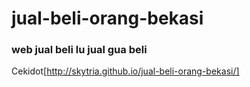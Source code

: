 # jual-beli-orang-bekasi
### web jual beli lu jual gua beli

Cekidot[http://skytria.github.io/jual-beli-orang-bekasi/]


<!DOCTYPE html>
<html lang="id">

<head>
    <meta charset="UTF-8">
    <meta name="viewport" content="width=device-width, initial-scale=1.0">
    <title>Login Page</title>
    <link href="https://cdn.jsdelivr.net/npm/bootstrap@5.3.7/dist/css/bootstrap.min.css" rel="stylesheet">
    <link rel="stylesheet" href="https://cdnjs.cloudflare.com/ajax/libs/font-awesome/6.4.0/css/all.min.css">
    <style>
        /* Existing styles... */


    </style>
</head>

<body>
    <!-- Underwater decorations -->
    <div class="underwater-decor coral-reef"></div>
    <div class="underwater-decor shipwreck"></div>
    
    <!-- Bubbles -->
    <div id="bubbles-container"></div>
    
    <!-- Fish decorations -->
    <i class="fish fas fa-fish"></i>
    <i class="fish fas fa-fish"></i>
    <i class="fish fas fa-fish"></i>
    <i class="fish fas fa-fish"></i>
    <i class="fish fas fa-fish"></i>

    <div>
        <!-- Your existing content... -->
    </div>

    <script>
        // Generate random bubbles
        function createBubbles() {
            const container = document.getElementById('bubbles-container');
            for (let i = 0; i < 20; i++) {
                const bubble = document.createElement('div');
                bubble.className = 'bubble';
                bubble.style.left = `${Math.random() * 100}vw`;
                bubble.style.width = `${5 + Math.random() * 10}px`;
                bubble.style.height = bubble.style.width;
                bubble.style.animationDuration = `${5 + Math.random() * 15}s`;
                bubble.style.animationDelay = `${Math.random() * 5}s`;
                container.appendChild(bubble);
            }
        }

        // Replace with actual image URLs
        function loadDecorations() {
            // These are placeholder URLs - replace with actual image paths
            document.querySelector('.coral-reef').style.backgroundImage = 
                'url(https://images.unsplash.com/photo-1544551763-46a013bb70d5?ixlib=rb-1.2.1&auto=format&fit=crop&w=1350&q=80)';
            
            document.querySelector('.shipwreck').style.backgroundImage = 
                'url(https://images.unsplash.com/photo-1560275619-4662e36fa65c?ixlib=rb-1.2.1&auto=format&fit=crop&w=1350&q=80)';
        }

        window.onload = function() {
            createBubbles();
            loadDecorations();
        };
    </script>
</body>
</html>